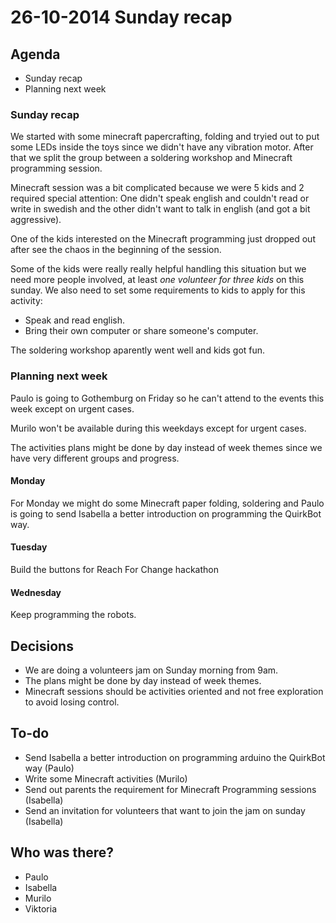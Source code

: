 # 26-10-2014 Sunday recap

## Agenda

* Sunday recap
* Planning next week

### Sunday recap

We started with some minecraft papercrafting, folding and tryied out to put some LEDs inside the toys since we didn't have any vibration motor.
After that we split the group between a soldering workshop and Minecraft programming session.

Minecraft session was a bit complicated because we were 5 kids and 2 required special attention: One didn't speak english and couldn't read or write in swedish and the other didn't want to talk in english (and got a bit aggressive). 

One of the kids interested on the Minecraft programming just dropped out after see the chaos in the beginning of the session.

Some of the kids were really really helpful handling this situation but we need more people involved, at least *one volunteer for three kids* on this sunday. We also need to set some requirements to kids to apply for this activity:

- Speak and read english.
- Bring their own computer or share someone's computer.

The soldering workshop aparently went well and kids got fun.

### Planning next week

Paulo is going to Gothemburg on Friday so he can't attend to the events this week except on urgent cases.

Murilo won't be available during this weekdays except for urgent cases.

The activities plans might be done by day instead of week themes since we have very different groups and progress.

#### Monday
For Monday we might do some Minecraft paper folding, soldering and Paulo is going to send Isabella a better introduction on programming the QuirkBot way.

#### Tuesday
Build the buttons for Reach For Change hackathon

#### Wednesday
Keep programming the robots.

## Decisions

* We are doing a volunteers jam on Sunday morning from 9am.
* The plans might be done by day instead of week themes.
* Minecraft sessions should be activities oriented and not free exploration to avoid losing control.

## To-do

- Send Isabella a better introduction on programming arduino the QuirkBot way (Paulo)
- Write some Minecraft activities (Murilo)
- Send out parents the requirement for Minecraft Programming sessions (Isabella)
- Send an invitation for volunteers that want to join the jam on sunday (Isabella)

## Who was there?

- Paulo
- Isabella
- Murilo
- Viktoria
